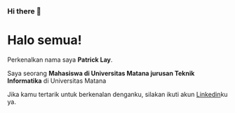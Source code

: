 ### Hi there 👋
# Halo semua! 

Perkenalkan nama saya **Patrick Lay**.

Saya seorang **Mahasiswa di Universitas Matana jurusan Teknik Informatika** di Universitas Matana


Jika kamu tertarik untuk berkenalan denganku, silakan ikuti akun [Linkedin](https://www.linkedin.com/in/patrick-lay-a587ba214/)ku ya.
